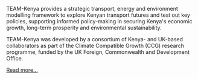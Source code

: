 TEAM-Kenya provides a strategic transport, energy and environment modelling framework to explore Kenyan transport futures and test out key policies, supporting informed policy-making in securing Kenya's economic growth, long-term prosperity and environmental sustainability.

TEAM-Kenya was developed by a consortium of Kenya- and UK-based collaborators as part of the Climate Compatible Growth (CCG) research programme, funded by the UK Foreign, Commonwealth and Development Office.

[Read more...](/about)
